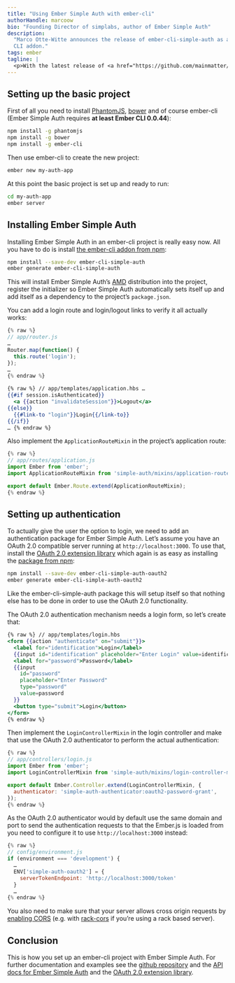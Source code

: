 ```yaml
---
title: "Using Ember Simple Auth with ember-cli"
authorHandle: marcoow
bio: "Founding Director of simplabs, author of Ember Simple Auth"
description:
  "Marco Otte-Witte announces the release of ember-cli-simple-auth as an Ember
  CLI addon."
tags: ember
tagline: |
  <p>With the latest release of <a href="https://github.com/mainmatter/ember-simple-auth">Ember Simple Auth</a>, using the library with <a href="https://github.com/ember-cli/ember-cli">ember-cli</a> has become much simpler. As ember-cli in general is still pretty new to many people though, <strong>this post describes how to setup a project using Ember Simple Auth with ember-cli</strong>.</p>
---
```


## Setting up the basic project

First of all you need to install [PhantomJS](http://phantomjs.org),
[bower](http://bower.io) and of course ember-cli (Ember Simple Auth requires
**at least Ember CLI 0.0.44**):

```bash
npm install -g phantomjs
npm install -g bower
npm install -g ember-cli
```

Then use ember-cli to create the new project:

```bash
ember new my-auth-app
```

At this point the basic project is set up and ready to run:

```bash
cd my-auth-app
ember server
```

## Installing Ember Simple Auth

Installing Ember Simple Auth in an ember-cli project is really easy now. All you
have to do is install
[the ember-cli addon from npm](https://www.npmjs.com/package/ember-cli-simple-auth):

```bash
npm install --save-dev ember-cli-simple-auth
ember generate ember-cli-simple-auth
```

This will install Ember Simple Auth’s
[AMD](http://requirejs.org/docs/whyamd.html) distribution into the project,
register the initializer so Ember Simple Auth automatically sets itself up and
add itself as a dependency to the project’s `package.json`.

You can add a login route and login/logout links to verify it all actually
works:

```js
{% raw %}
// app/router.js
…
Router.map(function() {
  this.route('login');
});
…
{% endraw %}
```

```hbs
{% raw %} // app/templates/application.hbs …
{{#if session.isAuthenticated}}
  <a {{action "invalidateSession"}}>Logout</a>
{{else}}
  {{#link-to "login"}}Login{{/link-to}}
{{/if}}
… {% endraw %}
```

Also implement the `ApplicationRouteMixin` in the project’s application route:

```js
{% raw %}
// app/routes/application.js
import Ember from 'ember';
import ApplicationRouteMixin from 'simple-auth/mixins/application-route-mixin';

export default Ember.Route.extend(ApplicationRouteMixin);
{% endraw %}
```

## Setting up authentication

To actually give the user the option to login, we need to add an authentication
package for Ember Simple Auth. Let’s assume you have an OAuth 2.0 compatible
server running at `http://localhost:3000`. To use that, install the
[OAuth 2.0 extension library](https://github.com/mainmatter/ember-simple-auth/blob/master/addon/authenticators/oauth2-password-grant.js)
which again is as easy as installing the
[package from npm](https://www.npmjs.com/package/ember-cli-simple-auth-oauth2):

```bash
npm install --save-dev ember-cli-simple-auth-oauth2
ember generate ember-cli-simple-auth-oauth2
```

Like the ember-cli-simple-auth package this will setup itself so that nothing
else has to be done in order to use the OAuth 2.0 functionality.

The OAuth 2.0 authentication mechanism needs a login form, so let’s create that:

```hbs
{% raw %} // app/templates/login.hbs
<form {{action "authenticate" on="submit"}}>
  <label for="identification">Login</label>
  {{input id="identification" placeholder="Enter Login" value=identification}}
  <label for="password">Password</label>
  {{input
    id="password"
    placeholder="Enter Password"
    type="password"
    value=password
  }}
  <button type="submit">Login</button>
</form>
{% endraw %}
```

Then implement the `LoginControllerMixin` in the login controller and make that
use the OAuth 2.0 authenticator to perform the actual authentication:

```js
{% raw %}
// app/controllers/login.js
import Ember from 'ember';
import LoginControllerMixin from 'simple-auth/mixins/login-controller-mixin';

export default Ember.Controller.extend(LoginControllerMixin, {
  authenticator: 'simple-auth-authenticator:oauth2-password-grant',
});
{% endraw %}
```

As the OAuth 2.0 authenticator would by default use the same domain and port to
send the authentication requests to that the Ember.js is loaded from you need to
configure it to use `http://localhost:3000` instead:

```js
{% raw %}
// config/environment.js
if (environment === 'development') {
  …
  ENV['simple-auth-oauth2'] = {
    serverTokenEndpoint: 'http://localhost:3000/token'
  }
  …
{% endraw %}
```

You also need to make sure that your server allows cross origin requests by
[enabling CORS](http://enable-cors.org) (e.g. with
[rack-cors](https://github.com/cyu/rack-cors) if you’re using a rack based
server).

## Conclusion

This is how you set up an ember-cli project with Ember Simple Auth. For further
documentation and examples see the
[github repository](https://github.com/mainmatter/ember-simple-auth) and the
[API docs for Ember Simple Auth](http://ember-simple-auth.com/api/) and the
[OAuth 2.0 extension library](http://ember-simple-auth.com/api/).
